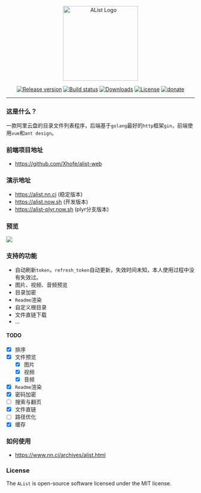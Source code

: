 <p align="center">
    <img src="https://img.oez.cc/2020/12/24/1fb16bc25a4f6.png" alt="AList Logo" width=200/>
</p>
<p align="center">
  <a href="https://github.com/bh-qt/alist/releases"><img src="https://img.shields.io/github/release/Xhofe/alist?style=flat-square" alt="Release version"></a>
  <a href="https://github.com/bh-qt/alist/actions?query=workflow%3ABuild"><img src="https://img.shields.io/github/workflow/status/bh-qt/alist/build?style=flat-square" alt="Build status"></a>
  <a href="https://github.com/bh-qt/alist/releases"><img src="https://img.shields.io/github/downloads/bh-qt/alist/total?style=flat-square" alt="Downloads"></a>
  <a href="https://github.com/bh-qt/alist/blob/main/LICENSE"><img src="https://img.shields.io/github/license/Xhofe/alist?style=flat-square" alt="License"></a>
  <a href="https://pay.xhofe.top">
    <img src="https://img.shields.io/badge/%24-donate-ff69b4.svg?style=flat-square" alt="donate">
  </a>
</p>

---

### 这是什么？

一款阿里云盘的目录文件列表程序，后端基于`golang`最好的`http`框架`gin`，前端使用`vue`和`ant design`。

### 前端项目地址

- https://github.com/Xhofe/alist-web

### 演示地址

- https://alist.nn.ci (稳定版本)
- https://alist.now.sh (开发版本)
- https://alist-plyr.now.sh (plyr分支版本)

### 预览

<a href="https://alist.nn.ci/"><img src="https://img.oez.cc/2020/12/24/d81d2dab3e5f0.png"></a>

### 支持的功能

- 自动刷新`token`，`refresh_token`自动更新，失效时间未知，本人使用过程中没有失效过。
- 图片、视频、音频预览
- 目录加密
- `Readme`渲染
- 自定义根目录
- 文件直链下载
- …

#### TODO

- [x] 排序
- [x] 文件预览
  - [x] 图片
  - [x] 视频 
  - [x] 音频
- [x] `Readme`渲染
- [x] 密码加密
- [ ] 搜索与翻页
- [x] 文件直链
- [ ] 路径优化
- [x] 缓存

### 如何使用

- https://www.nn.ci/archives/alist.html

### License

The `AList` is open-source software licensed under the MIT license.